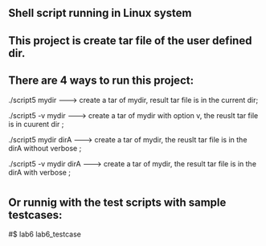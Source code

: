 ## Shell script running in Linux system	   	
## This project is create tar file of the user defined dir.	
## There are 4 ways to run this project:		

./script5 mydir ---> create a tar of mydir, result tar file is in the current dir;

./script5 -v mydir ---> create a tar of mydir with option v, the reuslt tar file is in cuurent dir ;

./script5 mydir dirA ---> create a tar of mydir, the reuslt tar file is in the dirA without verbose ;

./script5 -v mydir dirA --->  create a tar of mydir, the result tar file is in the dirA with verbose ;

#
#
## Or runnig with the test scripts with sample testcases:
#$ lab6 lab6_testcase

